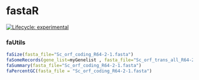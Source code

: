 
<!-- README.md is generated from README.Rmd. Please edit that file -->
fastaR
======

<!-- badges: start -->
[![Lifecycle: experimental](https://img.shields.io/badge/lifecycle-experimental-orange.svg)](https://www.tidyverse.org/lifecycle/#experimental) <!-- badges: end -->

### faUtils

``` r
faSize(fasta_file="Sc_orf_coding_R64-2-1.fasta")
faSomeRecords(gene_list=myGenelist , fasta_file="Sc_orf_trans_all_R64-2-1.fasta", outfile="sc_myGenelist.fa")
faSummary(fasta_file="Sc_orf_coding_R64-2-1.fasta")
faPercentGC(fasta_file = "Sc_orf_coding_R64-2-1.fasta")
```
